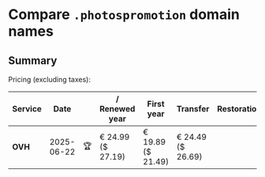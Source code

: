 # Compare `.photospromotion` domain names

## Summary

Pricing (excluding taxes):

| Service | Date |  | / Renewed year | First year | Transfer | Restoration |
|--|--|--|--|--|--|--|
| **OVH** | 2025-06-22 | 🏆 | € 24.99<br>($ 27.19) | € 19.89<br>($ 21.49) | € 24.49<br>($ 26.69) |  |
